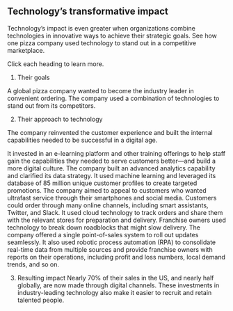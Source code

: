 ## Technology’s transformative impact

Technology’s impact is even greater when organizations combine technologies in innovative ways to achieve their strategic goals. See how one pizza company used technology to stand out in a competitive marketplace.

Click each heading to learn more.

1. Their goals

A global pizza company wanted to become the industry leader in convenient ordering. The company used a combination of technologies to stand out from its competitors.

2. Their approach to technology

The company reinvented the customer experience and built the internal capabilities needed to be successful in a digital age.

It invested in an e-learning platform and other training offerings to help staff gain the capabilities they needed to serve customers better—and build a more digital culture.
The company built an advanced analytics capability and clarified its data strategy. It used machine learning and leveraged its database of 85 million unique customer profiles to create targeted promotions.
The company aimed to appeal to customers who wanted ultrafast service through their smartphones and social media. Customers could order through many online channels, including smart assistants, Twitter, and Slack. It used cloud technology to track orders and share them with the relevant stores for preparation and delivery.
Franchise owners used technology to break down roadblocks that might slow delivery. The company offered a single point-of-sales system to roll out updates seamlessly. It also used robotic process automation (RPA) to consolidate real-time data from multiple sources and provide franchise owners with reports on their operations, including profit and loss numbers, local demand trends, and so on.

3. Resulting impact
Nearly 70% of their sales in the US, and nearly half globally, are now made through digital channels. These investments in industry-leading technology also make it easier to recruit and retain talented people.
